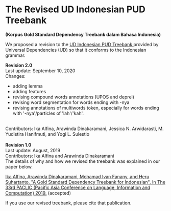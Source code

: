 # The Revised UD Indonesian PUD Treebank
<b>(Korpus Gold Standard Dependency Treebank dalam Bahasa Indonesia)</b>

We proposed a revision to the <a href="https://universaldependencies.org/treebanks/id_pud/index.html">UD Indonesian PUD Treebank </a> provided by Universal Dependencies (UD) so that it conforms to the Indonesian grammar.

<b>Revision 2.0</b>
<br>Last update: September 10, 2020
<br>
Changes:
- adding lemma
- adding features
- revising compound words annotations (UPOS and deprel)
- revising word segmentation for words ending with -nya
- revising annotations of multiwords token, especially for words ending with '-nya'/particles of 'lah'/'kah'.
<br>
Contributors: Ika Alfina, Arawinda Dinakaramani, Jessica N. Arwidarasti, M. Yudistira Hanifmuti, and Yogi L. Sulestio

<br>
<br>
<b>Revision 1.0</b>
<br>Last update: August, 2019

<br>
Contributors: Ika Alfina and Arawinda Dinakaramani
<br>
The details of why and how we revised the treebank was explained in our paper below.

<a href="https://www.researchgate.net/publication/334470091_A_Gold_Standard_Dependency_Treebank_for_Indonesian">Ika Alfina, Arawinda Dinakaramani, Mohamad Ivan Fanany, and Heru Suhartanto. "A Gold Standard Dependency Treebank for Indonesian". In The 33rd PACLIC (Pacific Asia Conference on Language, Information and Computation) 2019.</a> (accepted) 

If you use our revised treebank, please cite that publication.
